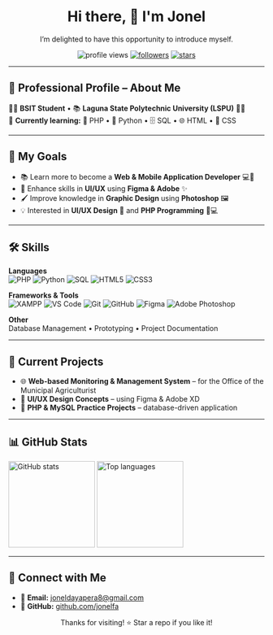 <!-- Profile Header -->
<h1 align="center">Hi there, 👔 I'm Jonel</h1>
<p align="center">I’m delighted to have this opportunity to introduce myself.</p>

<p align="center">
  <img src="https://komarev.com/ghpvc/?username=jonelfa&style=flat-square" alt="profile views" />
  <a href="https://github.com/jonelfa?tab=followers"><img src="https://img.shields.io/github/followers/jonelfa?style=flat-square" alt="followers" /></a>
  <a href="https://github.com/jonelfa"><img src="https://img.shields.io/github/stars/jonelfa?affiliations=OWNER%2CCOLLABORATOR&style=flat-square" alt="stars" /></a>
</p>

---

## 📝 Professional Profile – About Me
👨‍🎓 **BSIT Student** • 📚 **Laguna State Polytechnic University (LSPU)** 🌿✨  
📖 **Currently learning:** 🐘 PHP • 🐍 Python • 🗄️ SQL • 🌐 HTML • 🎨 CSS

---

## 🎯 My Goals
- 📚 Learn more to become a **Web & Mobile Application Developer** 💻📱  
- 🎨 Enhance skills in **UI/UX** using **Figma & Adobe** ✨  
- 🖌️ Improve knowledge in **Graphic Design** using **Photoshop** 🖼️  
- 💡 Interested in **UI/UX Design** 🎨 and **PHP Programming** 🐘💻

---

## 🛠️ Skills

**Languages**  
![PHP](https://img.shields.io/badge/PHP-777BB4?logo=php&logoColor=white)
![Python](https://img.shields.io/badge/Python-3776AB?logo=python&logoColor=white)
![SQL](https://img.shields.io/badge/SQL-003B57?logo=postgresql&logoColor=white)
![HTML5](https://img.shields.io/badge/HTML5-E34F26?logo=html5&logoColor=white)
![CSS3](https://img.shields.io/badge/CSS3-1572B6?logo=css3&logoColor=white)

**Frameworks & Tools**  
![XAMPP](https://img.shields.io/badge/XAMPP-FB7A24?logo=xampp&logoColor=white)
![VS Code](https://img.shields.io/badge/VS%20Code-007ACC?logo=visualstudiocode&logoColor=white)
![Git](https://img.shields.io/badge/Git-F05032?logo=git&logoColor=white)
![GitHub](https://img.shields.io/badge/GitHub-181717?logo=github&logoColor=white)
![Figma](https://img.shields.io/badge/Figma-F24E1E?logo=figma&logoColor=white)
![Adobe Photoshop](https://img.shields.io/badge/Photoshop-31A8FF?logo=adobephotoshop&logoColor=white)

**Other**  
Database Management • Prototyping • Project Documentation

---

## 🚀 Current Projects
- 🌐 **Web-based Monitoring & Management System** – for the Office of the Municipal Agriculturist  
- 🎨 **UI/UX Design Concepts** – using Figma & Adobe XD  
- 🐘 **PHP & MySQL Practice Projects** – database-driven application

---

## 📊 GitHub Stats
<p align="left">
  <img height="170" src="https://github-readme-stats.vercel.app/api?username=jonelfa&show_icons=true&hide_border=true" alt="GitHub stats" />
  <img height="170" src="https://github-readme-stats.vercel.app/api/top-langs/?username=jonelfa&layout=compact&hide_border=true" alt="Top languages" />
</p>

---

## 🤝 Connect with Me
- 📧 **Email:** <a href="mailto:joneldayapera8@gmail.com">joneldayapera8@gmail.com</a>  
- 🐙 **GitHub:** <a href="https://github.com/jonelfa">github.com/jonelfa</a>

<!-- Optional: Fun Footer -->
<p align="center">Thanks for visiting! ⭐ Star a repo if you like it!</p>
